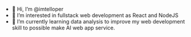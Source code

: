 - 👋 Hi, I’m @imtelloper
- 👀 I’m interested in fullstack web development as React and NodeJS
- 🌱 I’m currently learning data analysis to improve my web development skill to possible make  AI web app service.

<!---
imtelloper/imtelloper is a ✨ special ✨ repository because its `README.md` (this file) appears on your GitHub profile.
You can click the Preview link to take a look at your changes.
--->
